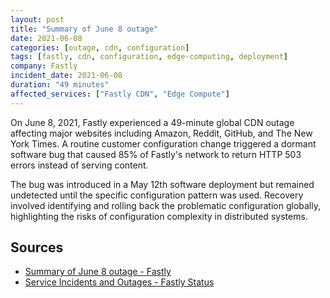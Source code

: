 ```yaml
---
layout: post
title: "Summary of June 8 outage"
date: 2021-06-08
categories: [outage, cdn, configuration]
tags: [fastly, cdn, configuration, edge-computing, deployment]
company: Fastly
incident_date: 2021-06-08
duration: "49 minutes"
affected_services: ["Fastly CDN", "Edge Compute"]
---
```


On June 8, 2021, Fastly experienced a 49-minute global CDN outage affecting major websites including Amazon, Reddit, GitHub, and The New York Times. A routine customer configuration change triggered a dormant software bug that caused 85% of Fastly's network to return HTTP 503 errors instead of serving content.

The bug was introduced in a May 12th software deployment but remained undetected until the specific configuration pattern was used. Recovery involved identifying and rolling back the problematic configuration globally, highlighting the risks of configuration complexity in distributed systems.

<!--more-->


## Sources

- [Summary of June 8 outage - Fastly](https://www.fastly.com/blog/summary-of-june-8-outage)
- [Service Incidents and Outages - Fastly Status](https://status.fastly.com/)